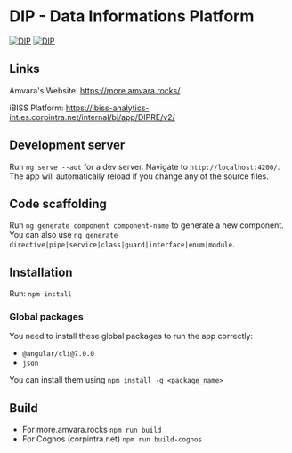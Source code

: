 # DIP - Data Informations Platform

[![DIP](https://img.shields.io/badge/DIP-stable-brightgreen.svg)](http://git.amvara.de/daimler/dip-more-2.0)   [![DIP](https://img.shields.io/badge/dependencies-up%20to%20date-yellow.svg)](http://git.amvara.de/daimler/dip-more-2.0)

## Links

Amvara's Website: https://more.amvara.rocks/

iBISS Platform: https://ibiss-analytics-int.es.corpintra.net/internal/bi/app/DIPRE/v2/

## Development server

Run `ng serve --aot` for a dev server. Navigate to `http://localhost:4200/`. The app will automatically reload if you change any of the source files.

## Code scaffolding

Run `ng generate component component-name` to generate a new component. You can also use `ng generate directive|pipe|service|class|guard|interface|enum|module`.

## Installation

Run: `npm install`
### Global packages
You need to install these global packages to run the app correctly:
- `@angular/cli@7.0.0`
- `json`

You can install them using `npm install -g <package_name>`

## Build

- For more.amvara.rocks `npm run build`
- For Cognos (corpintra.net) `npm run build-cognos`